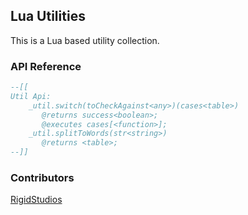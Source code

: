 ## Lua Utilities
This is a Lua based utility collection.
### API Reference
```lua
--[[ 
Util Api:
	_util.switch(toCheckAgainst<any>)(cases<table>)
	   @returns success<boolean>;
	   @executes cases[<function>];
	_util.splitToWords(str<string>)
	   @returns <table>;
--]]
```

### Contributors
[RigidStudios](https://github.com/RigidStudios)
